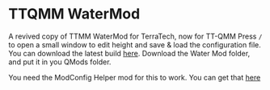 # TTQMM WaterMod
A revived copy of TTMM WaterMod for TerraTech, now for TT-QMM
Press `/` to open a small window to edit height and save & load the configuration file.
You can download the latest build [here](https://github.com/Aceba1/TTQMM-WaterMod/tree/master/WaterMod/bin/Debug). Download the Water Mod folder, and put it in you QMods folder.

You need the ModConfig Helper mod for this to work. You can get that [here](https://github.com/Aceba1/TTQMM-ModConfigHelper)
